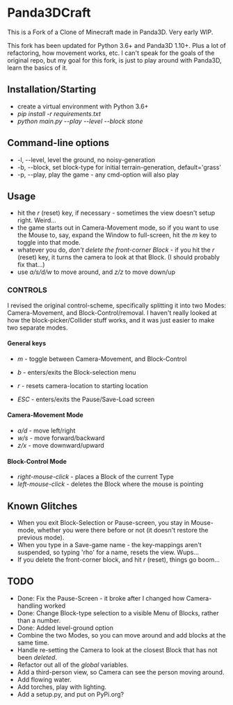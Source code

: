 # Panda3DCraft
This is a Fork of a Clone of Minecraft made in Panda3D. Very early WIP.

This fork has been updated for Python 3.6+ and Panda3D 1.10+.
Plus a lot of refactoring, how movement works, etc. I can't speak for the goals
of the original repo, but my goal for this fork, is just to play around
with Panda3D, learn the basics of it.

## Installation/Starting

 - create a virtual environment with Python 3.6+
 - *pip install -r requirements.txt*
 - *python main.py --play --level --block stone*

## Command-line options
 - -l, --level, level the ground, no noisy-generation
 - -b, --block, set block-type for initial terrain-generation, default='grass'
 - -p, --play, play the game - any cmd-option will also play

## Usage
 - hit the *r* (reset) key, if necessary - sometimes the view doesn't setup right. Weird...
 - the game starts out in Camera-Movement mode, so if you want to use the Mouse to,
   say, expand the Window to full-screen, hit the *m* key to toggle into that mode.
 - whatever you do, *don't delete the front-corner Block* - if you hit the *r* (reset)
   key, it turns the camera to look at that Block. (I should probably fix that...)  
 - use *a/s/d/w* to move around, and *z/z* to move down/up

### CONTROLS

I revised the original control-scheme, specifically splitting it into
two Modes: Camera-Movement, and Block-Control/removal. I haven't really looked at how the
block-picker/Collider stuff works, and it was just easier to make two separate modes.

#### General keys
 - *m* - toggle between Camera-Movement, and Block-Control
 - *b* - enters/exits the Block-selection menu
 - *r* - resets camera-location to starting location

 - *ESC* - enters/exits the Pause/Save-Load screen

#### Camera-Movement Mode
 - *a/d* - move left/right
 - *w/s* - move forward/backward
 - *z/x* - move downward/upward

#### Block-Control Mode
 - *right-mouse-click* - places a Block of the current Type
 - *left-mouse-click* - deletes the Block where the mouse is pointing

## Known Glitches
 - When you exit Block-Selection or Pause-screen, you stay in Mouse-mode, whether
   you were there before or not (it doesn't restore the previous mode).
 - When you type in a Save-game name - the key-mappings aren't suspended, so typing
   'rho' for a name, resets the view. Wups...
 - If you delete the front-corner block, and hit *r* (reset), things go boom...

## TODO
 - Done: Fix the Pause-Screen - it broke after I changed how Camera-handling worked
 - Done: Change Block-type selection to a visible Menu of Blocks, rather than a number.
 - Done: Added level-ground option
 - Combine the two Modes, so you can move around and add blocks at the same time.
 - Handle re-setting the Camera to look at the closest Block that has not been *deleted*.
 - Refactor out all of the *global* variables.
 - Add a third-person view, so Camera can see the person moving around.
 - Add flowing water.
 - Add torches, play with lighting.
 - Add a setup.py, and put on PyPi.org?
